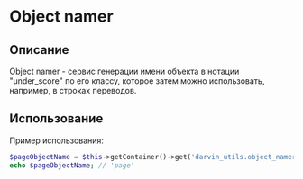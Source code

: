Object namer
============

## Описание

Object namer - сервис генерации имени объекта в нотации "under_score" по его классу, которое затем можно использовать,
 например, в строках переводов.

## Использование

Пример использования:

```php
$pageObjectName = $this->getContainer()->get('darvin_utils.object_namer')->name('AppBundle\\Entity\\Page');
echo $pageObjectName; // 'page'
```
